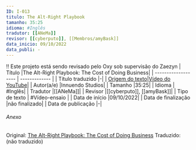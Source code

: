 ```yaml
---
ID: I-013
titulo: The Alt-Right Playbook
tamanho: 35:25
idioma: #Inglês 
tradutor: [[ANeMa]]
revisor: [[cyberputo]], [[Membros/amyBask]]
data_inicio: 09/10/2022
data_publi: -
---
```

!! Este projeto está sendo revisado pelo Oxy sob supervisão do Zaezyn
| Título              |The Alt-Right Playbook: The Cost of Doing Business|
| ------------------- | ------------- |
| Título traduzido    |-|
| [Origem do texto](https://youtu.be/wCl33v5969M)|[Vídeo do YouTube](https://youtu.be/wCl33v5969M)|
| Autor(a/e)          |Innuendo Studios|
| Tamanho             |35:25|
| Idioma              | #Inglês|
| Tradutor            |[[ANeMa]]|
| Revisor             |[[cyberputo]], [[amyBask]]|
| Tipo de texto       | #Vídeo-ensaio |
| Data de início      |09/10/2022|
| Data de finalização |não finalizado|
| Data de publicação  |-|

###### Anexo
Original: [The Alt-Right Playbook: The Cost of Doing Business](https://youtu.be/wCl33v5969M)
Traduzido: (não traduzido)